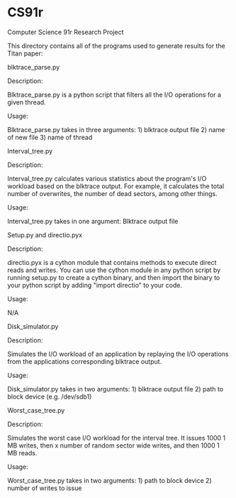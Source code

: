 # CS91r
Computer Science 91r Research Project

This directory contains all of the programs used to generate results for the Titan paper:

 blktrace_parse.py

 Description:

 Blktrace_parse.py is a python script that filters all the I/O operations for a given thread. 

 Usage:

 Blktrace_parse.py takes in three arguments: 1) blktrace output file 2) name of new file 3) name of thread

 Interval_tree.py

 Description: 

 Interval_tree.py calculates various statistics about the program's I/O workload based on the blktrace output. For example, it calculates the total number of overwrites, the number of dead sectors, among other things. 

 Usage: 

 Interval_tree.py takes in one argument:  Blktrace output file

 Setup.py and directio.pyx

 Description: 

 directio.pyx is a cython module that contains methods to execute direct reads and writes. You can use the cython module in any python script by running setup.py to create a cython binary, and then import the binary to your python script by adding "import directio" to your code. 

 Usage: 
 
 N/A

 Disk_simulator.py

 Description:

 Simulates the I/O workload of an application by replaying the I/O operations from the applications corresponding blktrace output. 

 Usage:

 Disk_simulator.py takes in two arguments: 1) blktrace output file 2) path to block device (e.g. /dev/sdb1)

 Worst_case_tree.py 

 Description: 

 Simulates the worst case I/O workload for the interval tree. It issues 1000 1 MB writes, then x number of random sector wide writes, and then 1000 1 MB reads. 

 Usage:

 Worst_case_tree.py takes in two arguments: 1) path to block device 2) number of writes to issue